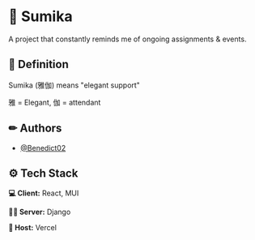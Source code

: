 # 🌸 Sumika
A project that constantly reminds me of ongoing assignments & events.


## 🗾 Definition
Sumika (雅伽) means "elegant support"

雅 = Elegant, 伽 = attendant
## ✏ Authors

- [@Benedict02](https://www.github.com/Benedict02)


## ⚙ Tech Stack

**💻 Client:** React, MUI

**👩‍💻 Server:** Django

**🚀 Host:** Vercel
